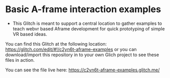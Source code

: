 # Basic A-frame interaction examples
* This Glitch is meant to support a central location to gather examples to teach webvr based Aframe development for quick prototyping of simple VR based ideas. 

You can find this Glitch at the following location: https://glitch.com/edit/#!/c2yn6t-aframe-examples or you can download/import this repository in to your own Glich project to see these files in action. 

You can see the file live here: https://c2yn6t-aframe-examples.glitch.me/